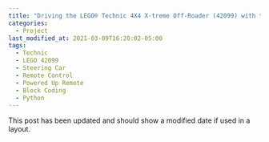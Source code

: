 ```yaml
---
title: "Driving the LEGO® Technic 4X4 X-treme Off-Roader (42099) with the Powered Up Train Remote"
categories:
  - Project
last_modified_at: 2021-03-09T16:20:02-05:00
tags:
  - Technic
  - LEGO 42099
  - Steering Car
  - Remote Control
  - Powered Up Remote
  - Block Coding
  - Python
---
```


This post has been updated and should show a modified date if used in a layout.
